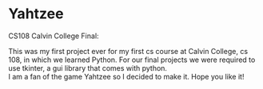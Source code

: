 # Yahtzee
CS108 Calvin College Final:

This was my first project ever for my first cs course at Calvin College, cs 108, in which we learned Python.
For our final projects we were required to use tkinter, a gui library that comes with python.  
I am a fan of the game Yahtzee so I decided to make it.  Hope you like it!
